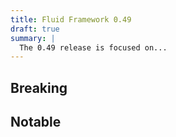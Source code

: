 ```yaml
---
title: Fluid Framework 0.49
draft: true
summary: |
  The 0.49 release is focused on...
---
```


## Breaking

## Notable
